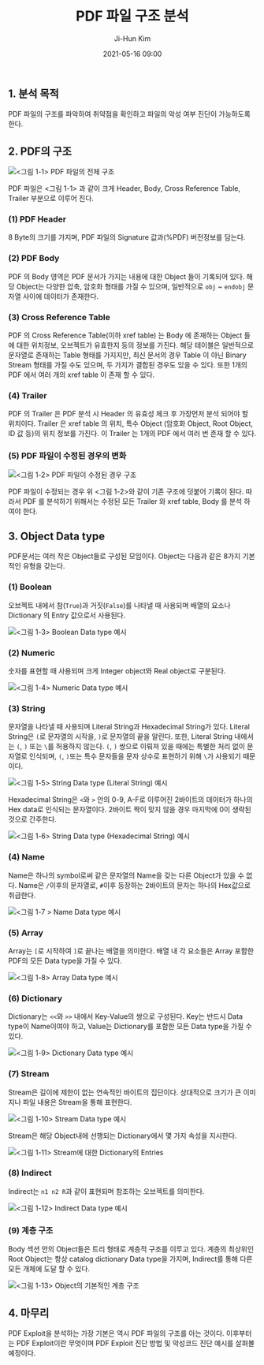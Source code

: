 ﻿---
layout: post
title: 'PDF 파일 구조 분석'
author: Ji-Hun Kim
date: 2021-05-16 09:00
tags: [fileformat, pdf]
---

## 1. 분석 목적

PDF 파일의 구조를 파악하여 취약점을 확인하고 파일의 악성 여부 진단이 가능하도록 한다.

## 2. PDF의 구조

![<그림 1-1> PDF 파일의 전체 구조](/files/ff_pdf_1.png)

PDF 파일은 <그림 1-1> 과 같이 크게 Header, Body, Cross Reference Table, Trailer 부분으로 이루어 진다.

### (1) PDF Header

8 Byte의 크기를 가지며, PDF 파일의 Signature 값과(%PDF) 버전정보를 담는다.

### (2) PDF Body

PDF 의 Body 영역은 PDF 문서가 가지는 내용에 대한 Object 들이 기록되어 있다.
해당 Object는 다양한 압축, 암호화 형태를 가질 수 있으며, 일반적으로 ```obj``` ~ ```endobj``` 문자열 사이에 데이터가 존재한다.

### (3) Cross Reference Table

PDF 의 Cross Reference Table(이하 xref table) 는 Body 에 존재하는 Object 들에 대한 위치정보, 오브젝트가 유효한지 등의 정보를 가진다. 해당 테이블은 일반적으로 문자열로 존재하는 Table 형태를 가지지만, 최신 문서의 경우 Table 이 아닌 Binary Stream 형태를 가질 수도 있으며, 두 가지가 결합된 경우도 있을 수 있다. 또한 1개의 PDF 에서 여러 개의 xref table 이 존재 할 수 있다.

### (4) Trailer

PDF 의 Trailer 은 PDF 분석 시 Header 의 유효성 체크 후 가장먼저 분석 되어야 할 위치이다. Trailer 은 xref table 의 위치, 특수 Object (암호화 Object, Root Object, ID 값 등)의 위치 정보를 가진다. 이 Trailer 는 1개의 PDF 에서 여러 번 존재 할 수 있다.

### (5) PDF 파일이 수정된 경우의 변화

![<그림 1-2> PDF 파일이 수정된 경우 구조](/files/ff_pdf_2.png)

PDF 파일이 수정되는 경우 위 <그림 1-2>와 같이 기존 구조에 덧붙어 기록이 된다. 따라서 PDF 를 분석하기 위해서는 수정된 모든 Trailer 와 xref table, Body 를 분석 하여야 한다.

## 3. Object Data type

PDF문서는 여러 작은 Object들로 구성된 모임이다. Object는 다음과 같은 8가지 기본적인 유형을 갖는다.

### (1) Boolean

오브젝트 내에서 참(```True```)과 거짓(```False```)를 나타낼 때 사용되며 배열의 요소나 Dictionary 의 Entry 값으로서 사용된다.

![<그림 1-3> Boolean Data type 예시](/files/ff_pdf_3.png)

### (2) Numeric

숫자를 표현할 때 사용되며 크게 Integer object와 Real object로 구분된다. 

![<그림 1-4> Numeric Data type 예시](/files/ff_pdf_4.png)

### (3) String

문자열을 나타낼 때 사용되며 Literal String과 Hexadecimal String가 있다.
Literal String은 ```(```로 문자열의 시작을, ```)```로 문자열의 끝을 알린다.
또한, Literal String 내에서는 ```(```, ```)``` 또는 ```\```를 허용하지 않는다.
```(```, ```)``` 쌍으로 이뤄져 있을 때에는 특별한 처리 없이 문자열로 인식되며, ```(```, ```)```또는 특수 문자들을 문자 상수로 표현하기 위해 ```\```가 사용되기 때문이다.

![<그림 1-5> String Data type (Literal String) 예시](/files/ff_pdf_5.png)

Hexadecimal String은 ```<```와 ```>``` 안의 0-9, A-F로 이루어진 2바이트의 데이터가 하나의 Hex data로 인식되는 문자열이다. 2바이트 짝이 맞지 않을 경우 마지막에 0이 생략된 것으로 간주한다.

![<그림 1-6> String Data type (Hexadecimal String) 예시](/files/ff_pdf_6.png)

### (4) Name

Name은 하나의 symbol로써 같은 문자열의 Name을 갖는 다른 Object가 있을 수 없다. Name은 ```/```이후의 문자열로, ```#```이후 등장하는 2바이트의 문자는 하나의 Hex값으로 취급한다.

![<그림 1-7 > Name Data type 예시](/files/ff_pdf_7.png)

### (5) Array

Array는 ```[```로 시작하여 ```]```로 끝나는 배열을 의미한다.
배열 내 각 요소들은 Array 포함한 PDF의 모든 Data type을 가질 수 있다. 

![<그림 1-8> Array Data type 예시](/files/ff_pdf_8.png)

### (6) Dictionary

Dictionary는 ```<<```와 ```>>``` 내에서 Key-Value의 쌍으로 구성된다. 
Key는 반드시 Data type이 Name이여야 하고, Value는 Dictionary를 포함한 모든 Data type을 가질 수 있다. 

![<그림 1-9> Dictionary Data type 예시](/files/ff_pdf_9.png)

### (7) Stream

Stream은 길이에 제한이 없는 연속적인 바이트의 집단이다.
상대적으로 크기가 큰 이미지나 파일 내용은 Stream을 통해 표현한다.

![<그림 1-10> Stream Data type 예시](/files/ff_pdf_10.png)

Stream은 해당 Object내에 선행되는 Dictionary에서 몇 가지 속성을 지시한다.

![<그림 1-11> Stream에 대한 Dictionary의 Entries](/files/ff_pdf_11.png)

### (8) Indirect

Indirect는 ```n1 n2 R```과 같이 표현되며 참조하는 오브젝트를 의미한다.

![<그림 1-12> Indirect Data type 예시](/files/ff_pdf_12.png)

### (9) 계층 구조

Body 섹션 안의 Object들은 트리 형태로 계층적 구조를 이루고 있다.
계층의 최상위인 Root Object는 항상 catalog dictionary Data type을 가지며, Indirect를 통해 다른 모든 개체에 도달 할 수 있다.

![<그림 1-13> Object의 기본적인 계층 구조](/files/ff_pdf_13.png)


## 4. 마무리

PDF Exploit을 분석하는 가장 기본은 역시 PDF 파일의 구조를 아는 것이다. 이후부터는 PDF Exploit이란 무엇이며 PDF Exploit 진단 방법 및 악성코드 진단 예시를 살펴볼 예정이다.
